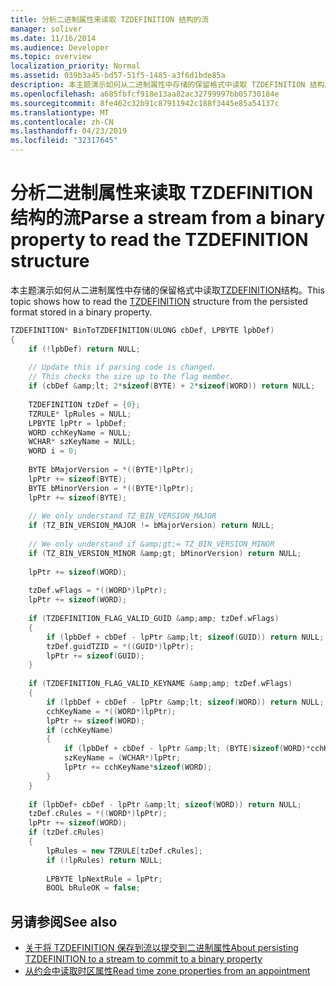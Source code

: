 ```yaml
---
title: 分析二进制属性来读取 TZDEFINITION 结构的流
manager: soliver
ms.date: 11/16/2014
ms.audience: Developer
ms.topic: overview
localization_priority: Normal
ms.assetid: 039b3a45-bd57-51f5-1485-a3f6d1bde85a
description: 本主题演示如何从二进制属性中存储的保留格式中读取 TZDEFINITION 结构。
ms.openlocfilehash: a685fbfcf918e13aa82ac32799997bb05730184e
ms.sourcegitcommit: 8fe462c32b91c87911942c188f3445e85a54137c
ms.translationtype: MT
ms.contentlocale: zh-CN
ms.lasthandoff: 04/23/2019
ms.locfileid: "32317645"
---
```

# <a name="parse-a-stream-from-a-binary-property-to-read-the-tzdefinition-structure"></a><span data-ttu-id="c054b-103">分析二进制属性来读取 TZDEFINITION 结构的流</span><span class="sxs-lookup"><span data-stu-id="c054b-103">Parse a stream from a binary property to read the TZDEFINITION structure</span></span>

<span data-ttu-id="c054b-104">本主题演示如何从二进制属性中存储的保留格式中读取[TZDEFINITION](tzdefinition.md)结构。</span><span class="sxs-lookup"><span data-stu-id="c054b-104">This topic shows how to read the [TZDEFINITION](tzdefinition.md) structure from the persisted format stored in a binary property.</span></span> 
  
```cpp
TZDEFINITION* BinToTZDEFINITION(ULONG cbDef, LPBYTE lpbDef) 
{ 
    if (!lpbDef) return NULL; 
 
    // Update this if parsing code is changed. 
    // This checks the size up to the flag member. 
    if (cbDef &amp;lt; 2*sizeof(BYTE) + 2*sizeof(WORD)) return NULL; 
 
    TZDEFINITION tzDef = {0}; 
    TZRULE* lpRules = NULL; 
    LPBYTE lpPtr = lpbDef; 
    WORD cchKeyName = NULL; 
    WCHAR* szKeyName = NULL; 
    WORD i = 0; 
 
    BYTE bMajorVersion = *((BYTE*)lpPtr); 
    lpPtr += sizeof(BYTE); 
    BYTE bMinorVersion = *((BYTE*)lpPtr); 
    lpPtr += sizeof(BYTE); 
 
    // We only understand TZ_BIN_VERSION_MAJOR 
    if (TZ_BIN_VERSION_MAJOR != bMajorVersion) return NULL; 
 
    // We only understand if &amp;gt;= TZ_BIN_VERSION_MINOR 
    if (TZ_BIN_VERSION_MINOR &amp;gt; bMinorVersion) return NULL; 
 
    lpPtr += sizeof(WORD); 
 
    tzDef.wFlags = *((WORD*)lpPtr); 
    lpPtr += sizeof(WORD); 
 
    if (TZDEFINITION_FLAG_VALID_GUID &amp;amp; tzDef.wFlags) 
    { 
        if (lpbDef + cbDef - lpPtr &amp;lt; sizeof(GUID)) return NULL; 
        tzDef.guidTZID = *((GUID*)lpPtr); 
        lpPtr += sizeof(GUID); 
    } 
 
    if (TZDEFINITION_FLAG_VALID_KEYNAME &amp;amp; tzDef.wFlags) 
    { 
        if (lpbDef + cbDef - lpPtr &amp;lt; sizeof(WORD)) return NULL; 
        cchKeyName = *((WORD*)lpPtr); 
        lpPtr += sizeof(WORD); 
        if (cchKeyName) 
        { 
            if (lpbDef + cbDef - lpPtr &amp;lt; (BYTE)sizeof(WORD)*cchKeyName) return NULL; 
            szKeyName = (WCHAR*)lpPtr; 
            lpPtr += cchKeyName*sizeof(WORD); 
        } 
    } 
 
    if (lpbDef+ cbDef - lpPtr &amp;lt; sizeof(WORD)) return NULL; 
    tzDef.cRules = *((WORD*)lpPtr); 
    lpPtr += sizeof(WORD); 
    if (tzDef.cRules) 
    { 
        lpRules = new TZRULE[tzDef.cRules]; 
        if (!lpRules) return NULL; 
 
        LPBYTE lpNextRule = lpPtr; 
        BOOL bRuleOK = false; 

```

## <a name="see-also"></a><span data-ttu-id="c054b-105">另请参阅</span><span class="sxs-lookup"><span data-stu-id="c054b-105">See also</span></span>

- [<span data-ttu-id="c054b-106">关于将 TZDEFINITION 保存到流以提交到二进制属性</span><span class="sxs-lookup"><span data-stu-id="c054b-106">About persisting TZDEFINITION to a stream to commit to a binary property</span></span>](about-persisting-tzdefinition-to-a-stream-to-commit-to-a-binary-property.md)
- [<span data-ttu-id="c054b-107">从约会中读取时区属性</span><span class="sxs-lookup"><span data-stu-id="c054b-107">Read time zone properties from an appointment</span></span>](how-to-read-time-zone-properties-from-an-appointment.md)


